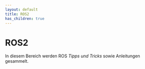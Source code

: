```yaml
---
layout: default
title: ROS2
has_children: true
---
```


# ROS2

In diesem Bereich werden ROS *Tipps und Tricks* sowie Anleitungen gesammelt.
